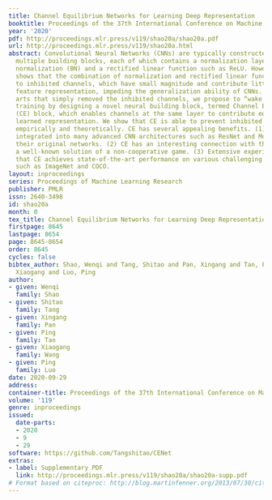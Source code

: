 ```yaml
---
title: Channel Equilibrium Networks for Learning Deep Representation
booktitle: Proceedings of the 37th International Conference on Machine Learning
year: '2020'
pdf: http://proceedings.mlr.press/v119/shao20a/shao20a.pdf
url: http://proceedings.mlr.press/v119/shao20a.html
abstract: Convolutional Neural Networks (CNNs) are typically constructed by stacking
  multiple building blocks, each of which contains a normalization layer such as batch
  normalization (BN) and a rectified linear function such as ReLU. However, this work
  shows that the combination of normalization and rectified linear function leads
  to inhibited channels, which have small magnitude and contribute little to the learned
  feature representation, impeding the generalization ability of CNNs. Unlike prior
  arts that simply removed the inhibited channels, we propose to “wake them up” during
  training by designing a novel neural building block, termed Channel Equilibrium
  (CE) block, which enables channels at the same layer to contribute equally to the
  learned representation. We show that CE is able to prevent inhibited channels both
  empirically and theoretically. CE has several appealing benefits. (1) It can be
  integrated into many advanced CNN architectures such as ResNet and MobileNet, outperforming
  their original networks. (2) CE has an interesting connection with the Nash Equilibrium,
  a well-known solution of a non-cooperative game. (3) Extensive experiments show
  that CE achieves state-of-the-art performance on various challenging benchmarks
  such as ImageNet and COCO.
layout: inproceedings
series: Proceedings of Machine Learning Research
publisher: PMLR
issn: 2640-3498
id: shao20a
month: 0
tex_title: Channel Equilibrium Networks for Learning Deep Representation
firstpage: 8645
lastpage: 8654
page: 8645-8654
order: 8645
cycles: false
bibtex_author: Shao, Wenqi and Tang, Shitao and Pan, Xingang and Tan, Ping and Wang,
  Xiaogang and Luo, Ping
author:
- given: Wenqi
  family: Shao
- given: Shitao
  family: Tang
- given: Xingang
  family: Pan
- given: Ping
  family: Tan
- given: Xiaogang
  family: Wang
- given: Ping
  family: Luo
date: 2020-09-29
address: 
container-title: Proceedings of the 37th International Conference on Machine Learning
volume: '119'
genre: inproceedings
issued:
  date-parts:
  - 2020
  - 9
  - 29
software: https://github.com/Tangshitao/CENet
extras:
- label: Supplementary PDF
  link: http://proceedings.mlr.press/v119/shao20a/shao20a-supp.pdf
# Format based on citeproc: http://blog.martinfenner.org/2013/07/30/citeproc-yaml-for-bibliographies/
---
```

